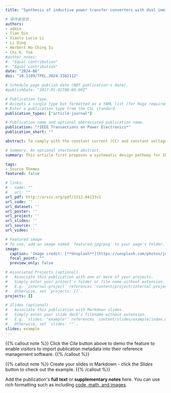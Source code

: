 ```yaml
---
title: "Synthesis of inductive power transfer converters with dual immittance networks for inherent CC-to-CV charging profiles"

# 填作者信息
authors:
- admin
- Tian Qin
- Xiaolu Lucia Li
- Li Ding
- Herbert Ho-Ching Iu
- Chi K. Tse
#author_notes:
#- "Equal contribution"
#- "Equal contribution"
date: "2024-06"
doi: "10.1109/TPEL.2024.3382112"

# Schedule page publish date (NOT publication's date).
#publishDate: "2017-01-01T00:00:00Z"

# Publication type.
# Accepts a single type but formatted as a YAML list (for Hugo requirements).
# Enter a publication type from the CSL standard.
publication_types: ["article-journal"]

# Publication name and optional abbreviated publication name.
publication: "*IEEE Transactions on Power Electronics*"
publication_short: ""

abstract: To comply with the constant current (CC) and constant voltage (CV) charging characteristics of a lithium battery, it is expected that an inductive power transfer (IPT) charging system can provide the required power forms simultaneously. This article first proposes a systematic design pathway for IPT charging systems that inherently support CC-to-CV charging profiles on the basis of immittance networks. By appropriately connecting an IPT immittance network and a clamping immittance network with resistive input impedance and constant output characteristics, a family of IPT charging systems capable of delivering CC and CV output forms can be derived. Restricting the number of the compensation components to a maximum of 4, a total of 11 types of IPT immittance networks and six types of clamping immittance networks are derived. These immittance networks can be combined in various ways to provide 11×6 possible inherent CC-to-CV charging systems. The inherent CC-to-CV transition capability under passive control is achieved, maximizing the simplicity of control schemes. Both the design freedom for parameter configuration and the modularity of charging systems are improved, due to the power decoupling nature of the interconnected dual immittance networks. Two sets of IPT battery chargers are constructed to verify the proposed design methodology.

# Summary. An optional shortened abstract.
summary: This article first proposes a systematic design pathway for IPT charging systems that inherently support CC-to-CV charging profiles on the basis of immittance networks.

tags:
- Source Themes
featured: false

# links:
# - name: ""
#   url: ""
url_pdf: http://arxiv.org/pdf/1512.04133v1
url_code: ''
url_dataset: ''
url_poster: ''
url_project: ''
url_slides: ''
url_source: ''
url_video: ''

# Featured image
# To use, add an image named `featured.jpg/png` to your page's folder. 
image:
  caption: 'Image credit: [**Unsplash**](https://unsplash.com/photos/jdD8gXaTZsc)'
  focal_point: ""
  preview_only: false

# Associated Projects (optional).
#   Associate this publication with one or more of your projects.
#   Simply enter your project's folder or file name without extension.
#   E.g. `internal-project` references `content/project/internal-project/index.md`.
#   Otherwise, set `projects: []`.
projects: []

# Slides (optional).
#   Associate this publication with Markdown slides.
#   Simply enter your slide deck's filename without extension.
#   E.g. `slides: "example"` references `content/slides/example/index.md`.
#   Otherwise, set `slides: ""`.
slides: example
---
```


{{% callout note %}}
Click the *Cite* button above to demo the feature to enable visitors to import publication metadata into their reference management software.
{{% /callout %}}

{{% callout note %}}
Create your slides in Markdown - click the *Slides* button to check out the example.
{{% /callout %}}

Add the publication's **full text** or **supplementary notes** here. You can use rich formatting such as including [code, math, and images](https://docs.hugoblox.com/content/writing-markdown-latex/).
